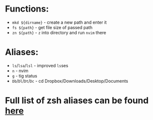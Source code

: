# Functions:

* `mkd ${dirname}` - create a new path and enter it
* `fs ${path}` - get file size of passed path
* `zn ${path}` - `z` into directory and run `nvim` there

# Aliases:

* `ls`/`lsa`/`lsl` - improved `ls`ses
* `n` - nvim
* `g` - tig status
* `Db`/`Dl`/`Dt`/`Dc` - cd Dropbox/Downloads/Desktop/Documents

# Full list of zsh aliases can be found [here](https://github.com/ohmyzsh/ohmyzsh/wiki/Cheatsheet)
